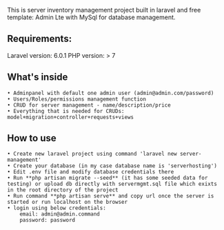 This is server inventory management project built in laravel and free template: Admin Lte with MySql for database management.

## Requirements:
Laravel version: 6.0.1
PHP version: > 7

## What's inside
    • Adminpanel with default one admin user (admin@admin.com/password) 
    • Users/Roles/permissions management function 
    • CRUD for server management - name/description/price
    • Everything that is needed for CRUDs: model+migration+controller+requests+views

## How to use
    • Create new laravel project using command 'laravel new server-management' 
    • Create your database (in my case database name is 'serverhosting')
    • Edit .env file and modify database credentials there
    • Run **php artisan migrate --seed** (it has some seeded data for testing) or upload db directly with servermgmt.sql file which exixts in the root directory of the project
    • Run command **php artisan serve** and copy url once the server is started or run localhost on the browser
    • login using below credentials:
        email: admin@admin.command
        password: password
